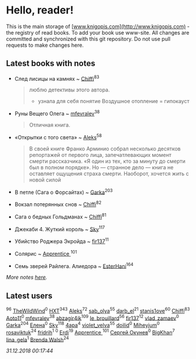 # Hello, reader!
This is the main storage of [www.knigopis.com](http://www.knigopis.com) - the registry of read books.
To add your book use www-site. All changes are committed and synchronized with this git repository.
Do not use pull requests to make changes here.


## Latest books with notes
* След лисицы на камнях ~ [Chiffi](users/105/105831994080785626680-google)<sup>83</sup>
    > люблю детективы этого автора. 
    > + узнала для себя понятие Воздушное отопление = гипокауст

* Руны Вещего Олега ~ [mfevralev](users/140/140966150-vkontakte)<sup>38</sup>
    > Отличная книга.

* «Открытки с того света» ~ [Aleks](users/117/117835844513813219393-google)<sup>58</sup>
    > В своей книге Франко Арминио собрал несколько десятков репортажей от первого лица, запечатлевающих момент смерти рассказчика. «Я один из тех, кто за минуту до смерти был в полном порядке». Но — странное дело — книга не оставляет ощущения страха смерти. Наоборот, хочется жить с новой силой

* В петле (Сага о Форсайтах) ~ [Garka](users/115/115753719718250012620-google)<sup>203</sup>

* Вокзал потерянных снов ~ [Chiffi](users/105/105831994080785626680-google)<sup>82</sup>

* Сага о бедных Гольдманах ~ [Chiffi](users/105/105831994080785626680-google)<sup>81</sup>

* Джекаби 4. Жуткий король ~ [Sky](users/118/118049897850017649660-google)<sup>117</sup>

* Убийство Роджера Экройда ~ [fir137](users/176/176805114-yandex)<sup>11</sup>

* Солярис ~ [Apprentice ](users/528/52821952-vkontakte)<sup>101</sup>

* Семь зверей Райлега. Алиедора ~ [EsterHani](users/305/30558181-vkontakte)<sup>164</sup>


_More notes [here](latest_books_with_notes.md)._


## Latest users
[](users/262/262062207519652-facebook)<sup>96</sup> 
[TheWildWind](users/111/111315067034891051533-google)<sup>0</sup> 
[HXT](users/100/100002563462782-facebook)<sup>343</sup> 
[Aleks](users/117/117835844513813219393-google)<sup>72</sup> 
[sab_olya](users/139/139338401-vkontakte)<sup>55</sup> 
[darb_el](users/184/184135339-vkontakte)<sup>21</sup> 
[stanis1ove](users/590/59066959-vkontakte)<sup>60</sup> 
[Chiffi](users/105/105831994080785626680-google)<sup>83</sup> 
[Aoto11](users/481/481972371-vkontakte)<sup>0</sup> 
[mfevralev](users/140/140966150-vkontakte)<sup>38</sup> 
[abzagir4ik](users/362/3621623-vkontakte)<sup>109</sup> 
[le_brouillard](users/133/13330781-vkontakte)<sup>56</sup> 
[fir137](users/176/176805114-yandex)<sup>12</sup> 
[vlad_zamaev](users/122/122014636-vkontakte)<sup>0</sup> 
[Garka](users/115/115753719718250012620-google)<sup>204</sup> 
[Елена](users/210/2106329609426574-facebook)<sup>0</sup> 
[Sky](users/118/118049897850017649660-google)<sup>118</sup> 
[4apa](users/117/117392596378069249667-google)<sup>4</sup> 
[violet_velva](users/116/116961712580551399099-google)<sup>55</sup> 
[doilid](users/104/104250836469076768434-google)<sup>0</sup> 
[Miheyjum](users/115/115651235597791470259-google)<sup>0</sup> 
[rosaviktuk](users/313/31359243-vkontakte)<sup>24</sup> 
[fridrih](users/115/115771667101883638909-google)<sup>1</sup> 
[](users/224/2242326882760268-facebook)<sup>0</sup> 
[Erdi](users/104/104289450206538776186-googleplus)<sup>19</sup> 
[Apprentice ](users/528/52821952-vkontakte)<sup>101</sup> 
[Сергей Окунев](users/130/13093426497474642450-mailru)<sup>0</sup> 
[BigKhan](users/117/117259947-yandex)<sup>7</sup> 
[lina_gela](users/808/8082669028-instagram)<sup>1</sup> 
[Brenda Walsh](users/176/17633272-vkontakte)<sup>24</sup> 


_31.12.2018 00:17:44_
